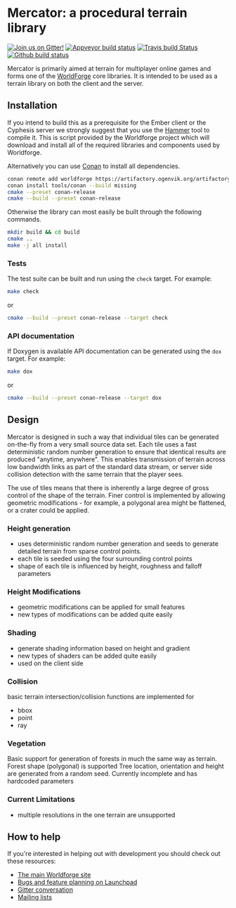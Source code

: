 Mercator: a procedural terrain library
======================================

[![Join us on Gitter!](https://badges.gitter.im/Worldforge.svg)](https://gitter.im/Worldforge/Lobby)
[![Appveyor build status](https://ci.appveyor.com/api/projects/status/github/worldforge/mercator?branch=master&svg=true)](https://ci.appveyor.com/project/erikogenvik/mercator)
[![Travis build Status](https://travis-ci.com/worldforge/mercator.svg?branch=master)](https://travis-ci.com/worldforge/mercator)
[![Github build status](https://github.com/worldforge/mercator/actions/workflows/cmake.yml/badge.svg)](https://github.com/worldforge/mercator/actions/workflows/cmake.yml)

Mercator is primarily aimed at terrain for multiplayer online games and
forms one of the [WorldForge](http://worldforge.org/ "The main Worldforge site")
core libraries.
It is intended to be used as a terrain library on both the client and the
server.

## Installation

If you intend to build this as a prerequisite for the Ember client or the Cyphesis server we strongly suggest that you 
use the [Hammer](http://wiki.worldforge.org/wiki/Hammer_Script "The Hammer script") tool to compile it.
This is script provided by the Worldforge project which will download and install all of the required libraries and 
components used by Worldforge.

Alternatively you can use [Conan](https://www.conan.io) to install all dependencies. 
```bash
conan remote add worldforge https://artifactory.ogenvik.org/artifactory/api/conan/conan
conan install tools/conan --build missing
cmake --preset conan-release
cmake --build --preset conan-release
```

Otherwise the library can most easily be built through the following commands.
```bash
mkdir build && cd build
cmake ..
make -j all install
```

### Tests

The test suite can be built and run using the ```check``` target. For example:

```bash
make check
```

or 

```bash
cmake --build --preset conan-release --target check
```

### API documentation

If Doxygen is available API documentation can be generated using the ```dox``` target. For example:

```bash
make dox
```

or 

```bash
cmake --build --preset conan-release --target dox
```

## Design 
Mercator is designed in such a way that individual tiles can be
generated on-the-fly from a very small source data set.  Each tile uses
a fast deterministic random number generation to ensure that identical
results are produced "anytime, anywhere".  This enables transmission of
terrain across low bandwidth links as part of the standard data stream,
or server side collision detection with the same terrain that the
player sees. 

The use of tiles means that there is inherently a large degree of gross
control of the shape of the terrain.  Finer control is implemented by
allowing geometric modifications - for example, a polygonal area might
be flattened, or a crater could be applied.

### Height generation
* uses deterministic random number generation and seeds to
  generate detailed terrain from sparse control points.
* each tile is seeded using the four surrounding control points
* shape of each tile is influenced by height, roughness and
  falloff parameters

### Height Modifications
* geometric modifications can be applied for small features
* new types of modifications can be added quite easily

### Shading
* generate shading information based on height and gradient
* new types of shaders can be added quite easily
* used on the client side

### Collision
basic terrain intersection/collision functions are implemented for
* bbox
* point
* ray

### Vegetation
Basic support for generation of forests in much the same way as terrain.
Forest shape (polygonal) is supported
Tree location, orientation and height are generated from a random seed.
Currently incomplete and has hardcoded parameters

### Current Limitations
* multiple resolutions in the one terrain are unsupported

## How to help

If you're interested in helping out with development you should check out these resources:

* [The main Worldforge site](http://worldforge.org/ "The main Worldforge site")
* [Bugs and feature planning on Launchpad](https://launchpad.net/mercator "Mercator Launchpad entry")
* [Gitter conversation](https://gitter.im/Worldforge/Lobby "Gitter conversation")
* [Mailing lists](http://mail.worldforge.org/lists/listinfo/ "Mailing lists")
   
